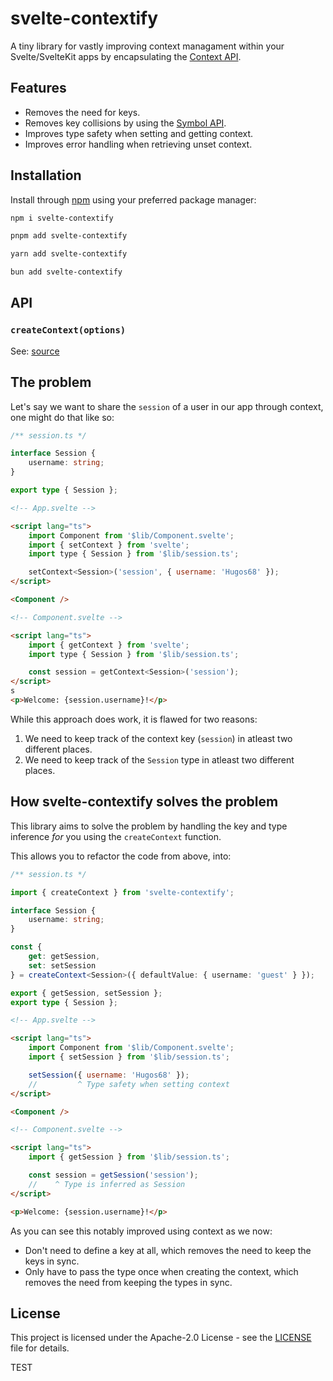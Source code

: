 # svelte-contextify

A tiny library for vastly improving context managament within your Svelte/SvelteKit apps by encapsulating the [Context API](https://svelte.dev/docs/svelte#setcontext).

## Features

- Removes the need for keys.
- Removes key collisions by using the [Symbol API](https://developer.mozilla.org/en-US/docs/Web/JavaScript/Reference/Global_Objects/Symbol).
- Improves type safety when setting and getting context.
- Improves error handling when retrieving unset context.

## Installation

Install through [npm](https://www.npmjs.com/package/svelte-contextify) using your preferred package manager:

```bash
npm i svelte-contextify
```

```bash
pnpm add svelte-contextify
```

```bash
yarn add svelte-contextify
```

```bash
bun add svelte-contextify
```

## API

### `createContext(options)`

See: [source](./src/index.ts#L75)

## The problem

Let's say we want to share the `session` of a user in our app through context, one might do that like so:

```ts
/** session.ts */

interface Session {
	username: string;
}

export type { Session };
```

```html
<!-- App.svelte -->

<script lang="ts">
	import Component from '$lib/Component.svelte';
	import { setContext } from 'svelte';
	import type { Session } from '$lib/session.ts';

	setContext<Session>('session', { username: 'Hugos68' });
</script>

<Component />
```

```html
<!-- Component.svelte -->

<script lang="ts">
	import { getContext } from 'svelte';
	import type { Session } from '$lib/session.ts';

	const session = getContext<Session>('session');
</script>
s
<p>Welcome: {session.username}!</p>
```

While this approach does work, it is flawed for two reasons:

1. We need to keep track of the context key (`session`) in atleast two different places.
2. We need to keep track of the `Session` type in atleast two different places.

## How svelte-contextify solves the problem

This library aims to solve the problem by handling the key and type inference _for_ you using the `createContext` function.

This allows you to refactor the code from above, into:

```ts
/** session.ts */

import { createContext } from 'svelte-contextify';

interface Session {
	username: string;
}

const {
	get: getSession,
	set: setSession
} = createContext<Session>({ defaultValue: { username: 'guest' } });

export { getSession, setSession };
export type { Session };
```

```html
<!-- App.svelte -->

<script lang="ts">
	import Component from '$lib/Component.svelte';
	import { setSession } from '$lib/session.ts';

	setSession({ username: 'Hugos68' });
	//         ^ Type safety when setting context
</script>

<Component />
```

```html
<!-- Component.svelte -->

<script lang="ts">
	import { getSession } from '$lib/session.ts';

	const session = getSession('session');
	//    ^ Type is inferred as Session
</script>

<p>Welcome: {session.username}!</p>
```

As you can see this notably improved using context as we now:

- Don't need to define a key at all, which removes the need to keep the keys in sync.
- Only have to pass the type once when creating the context, which removes the need from keeping the types in sync.

## License

This project is licensed under the Apache-2.0 License - see the [LICENSE](LICENSE.txt) file for details.


TEST